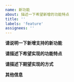 ```yaml
---
name: 新功能
about: 描述一下希望新增的功能特点
title: ''
labels: 'feature'
assignees: ''
---
```


**请说明一下新增支持的新功能**


**请描述下希望实现的功能特点**


**请描述下期望实现的方式**


**其他信息**